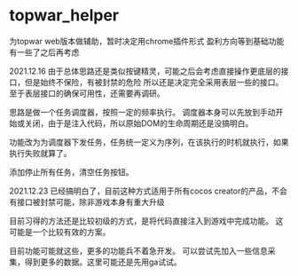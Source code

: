 # topwar_helper
为topwar web版本做辅助，暂时决定用chrome插件形式
盈利方向等到基础功能有一些了之后再考虑

2021.12.16
由于总体思路还是类似按键精灵，可能之后会考虑直接操作更底层的接口，但是始终不保险，有被封禁的危险
所以还是决定完全采用表层一些的接口。至于表层接口的确保可用性，还需要再调研。

思路是做一个任务调度器，按照一定的频率执行。
调度器本身可以先放到手动开始或关闭，由于是注入代码，所以原始DOM的生命周期还是没搞明白。

功能改为为调度器下发任务，任务统一定义为序列，在该执行的时机就执行，如果执行失败就算了。

添加停止所有任务，清空任务按钮。

2021.12.23
已经搞明白了，目前这种方式适用于所有cocos creator的产品，不会有接口被封禁可能，除非游戏本身有重大升级

目前习得的方法还是比较初级的方式，是将代码直接注入到游戏中完成功能。
这可能是一个比较有效的方案。

目前功能可能就这些，更多的功能兵不着急开发。
可以尝试先加入一些信息采集，得到更多的数据。这里可能还是先用ga试试。